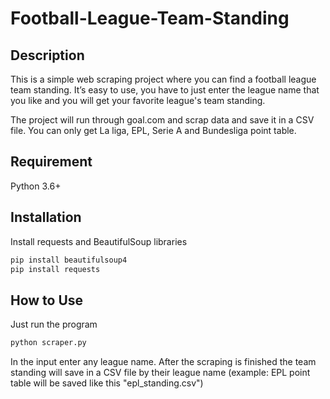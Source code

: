 # Football-League-Team-Standing

## Description

This is a simple web scraping project where you can find a football league team standing. It’s easy to use, you have to just enter the league name that you like and you will get your favorite league's team standing.

The project will run through goal.com and scrap data and save it in a CSV file. You can only get La liga, EPL, Serie A and Bundesliga point table.

## Requirement

Python 3.6+

## Installation

Install  requests and BeautifulSoup libraries
```bash
pip install beautifulsoup4
pip install requests
```
## How to Use
Just run the program 

```bash
python scraper.py
```
In the input enter any league name. After the scraping is finished the team standing will save in a CSV file by their league name (example: EPL point table will be saved like this "epl_standing.csv")
